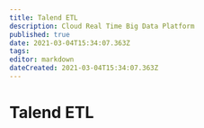 ```yaml
---
title: Talend ETL
description: Cloud Real Time Big Data Platform
published: true
date: 2021-03-04T15:34:07.363Z
tags: 
editor: markdown
dateCreated: 2021-03-04T15:34:07.363Z
---
```


# Talend ETL

